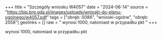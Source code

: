 +++
title = "Szczegóły wniosku W4057"
date = "2024-06-14"
source = "https://bip.brg.gda.pl/images/uploads/wnioski-do-planu-ogolnego/w4057.pdf"
tags = ["obręb: 0086", "wnioski-ogolne", "obręb: 2558"]
geolinks = []
raw = " wynosi 1000, natomiast w przypadku pkt "
+++

 wynosi 1000, natomiast w przypadku pkt 


